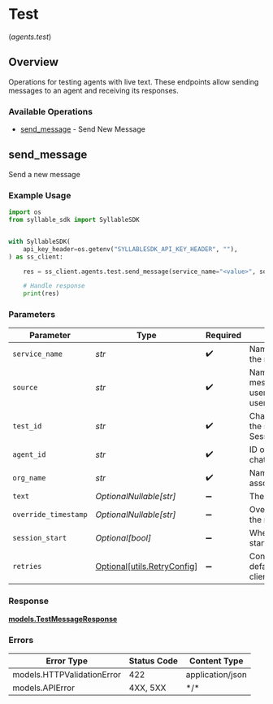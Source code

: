 # Test
(*agents.test*)

## Overview

Operations for testing agents with live text.           These endpoints allow sending messages to an agent and receiving its responses.

### Available Operations

* [send_message](#send_message) - Send New Message

## send_message

Send a new message

### Example Usage

```python
import os
from syllable_sdk import SyllableSDK


with SyllableSDK(
    api_key_header=os.getenv("SYLLABLESDK_API_KEY_HEADER", ""),
) as ss_client:

    res = ss_client.agents.test.send_message(service_name="<value>", source="<value>", test_id="<id>", agent_id="<id>", org_name="<value>")

    # Handle response
    print(res)

```

### Parameters

| Parameter                                                                              | Type                                                                                   | Required                                                                               | Description                                                                            |
| -------------------------------------------------------------------------------------- | -------------------------------------------------------------------------------------- | -------------------------------------------------------------------------------------- | -------------------------------------------------------------------------------------- |
| `service_name`                                                                         | *str*                                                                                  | :heavy_check_mark:                                                                     | Name of the service producing the message                                              |
| `source`                                                                               | *str*                                                                                  | :heavy_check_mark:                                                                     | Name of the source of the message, should identify the user, like an email or username |
| `test_id`                                                                              | *str*                                                                                  | :heavy_check_mark:                                                                     | Channel-manager-side ID of the session (see Session.channel_manager_sid)               |
| `agent_id`                                                                             | *str*                                                                                  | :heavy_check_mark:                                                                     | ID of the agent with which the chat is taking place                                    |
| `org_name`                                                                             | *str*                                                                                  | :heavy_check_mark:                                                                     | Name of the organization associated with the agent                                     |
| `text`                                                                                 | *OptionalNullable[str]*                                                                | :heavy_minus_sign:                                                                     | The text of the message                                                                |
| `override_timestamp`                                                                   | *OptionalNullable[str]*                                                                | :heavy_minus_sign:                                                                     | Override for the timestamp of the message                                              |
| `session_start`                                                                        | *Optional[bool]*                                                                       | :heavy_minus_sign:                                                                     | Whether this message is the start of a new session                                     |
| `retries`                                                                              | [Optional[utils.RetryConfig]](../../models/utils/retryconfig.md)                       | :heavy_minus_sign:                                                                     | Configuration to override the default retry behavior of the client.                    |

### Response

**[models.TestMessageResponse](../../models/testmessageresponse.md)**

### Errors

| Error Type                 | Status Code                | Content Type               |
| -------------------------- | -------------------------- | -------------------------- |
| models.HTTPValidationError | 422                        | application/json           |
| models.APIError            | 4XX, 5XX                   | \*/\*                      |